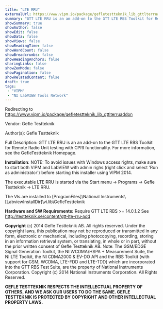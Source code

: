 ```yaml
---
title: "LTE RRU"
externalUrl: https://www.vipm.io/package/gefletestteknik_lib_gttlterruaddon
summary: "GTT LTE RRU is an an add-on to the GTT LTE RBS Toolkit for Remote Radio Unit testing with CPRI functionality."
showSummary: true
showAuthor: false
showEdit: false
showData: false
showViews: false
showReadingTime: false
showWordCount: false
showBreadcrumbs: false
showHeadingAnchors: false
sharingLinks: false
showZenMode: false
showPagination: false
showRelatedContent: false
draft: true
tags:
 - "VIPM"
 - "NI LabVIEW Tools Network"
---
```


Redirecting to https://www.vipm.io/package/gefletestteknik_lib_gttlterruaddon

Vendor: Gefle Testteknik

Author(s): Gefle Testteknik
 
Full Description:
GTT LTE RRU is an an add-on to the GTT LTE RBS Toolkit for Remote Radio Unit testing with CPRI functionality.
For more information, see the GefleTestteknik Homepage.


**Installation:**
NOTE: To avoid issues with Windows access rights, make sure to start both VIPM and LabVIEW with admin righs (right click and select 'Run as administrator') before starting this installer using VIPM 2014. 

The executable LTE RRU  is started via the Start menu -> Programs -> Gefle Testteknik -> LTE RRU. 

The VIs are installed to [ProgramFiles]\\National Instruments\\[LabviewInstallDir]\\vi.lib\\GefleTestteknik

**Hardware and SW Requirements:**
Require GTT LTE RBS >= 14.0.1.2
See http://testteknik.se/content/gtt-lte-rru-add

**Copyright**
(c) 2014 Gefle Testteknik AB. All rights reserved.
Under the copyright laws, this publication may not be reproduced or transmitted in any form, electronic or mechanical, including photocopying, recording, storing in an information retrieval system, or translating, in whole or in part, without the prior written consent of Gefle Testteknik AB.
Note:
The GSM/EDGE Signal Generation Toolkit, the NI WCDMA/HSPA + Measurement Suite, the NI LTE Toolkit, the NI CDMA2000 & EV-DO API and the RBS Toolkit (with support for GSM, WCDMA, LTE-FDD and LTE-TDD) which are incorporated into the GTT RBS Test Suite, are the property of National Instruments Corporation. Copyright (c) 2014 National Instruments Corporation. All Rights Reserved.

**GEFLE TESTTEKNIK RESPECTS THE INTELLECTUAL PROPERTY OF OTHERS, AND WE ASK OUR USERS TO DO THE SAME. GEFLE TESTTEKNIK IS PROTECTED BY COPYRIGHT AND OTHER INTELLECTUAL PROPERTY LAWS.**